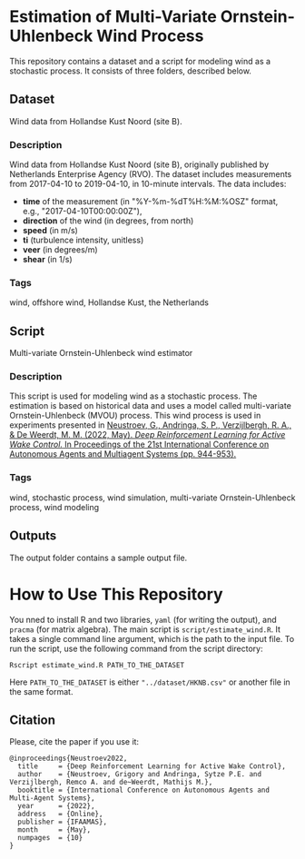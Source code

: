 # Estimation of Multi-Variate Ornstein-Uhlenbeck Wind Process

This repository contains a dataset and a script for modeling wind as a
stochastic process. It consists of three folders, described below.

## Dataset

Wind data from Hollandse Kust Noord (site B).

### Description

Wind data from Hollandse Kust Noord (site B), originally published by
Netherlands Enterprise Agency (RVO).
The dataset includes measurements from 2017-04-10 to 2019-04-10, in 10-minute intervals.
The data includes:
* **time** of the measurement (in "%Y-%m-%dT%H:%M:%OSZ" format, e.g.,
"2017-04-10T00:00:00Z"),
* **direction** of the wind (in degrees, from north)
* **speed** (in m/s)
* **ti** (turbulence intensity, unitless)
* **veer** (in degrees/m)
* **shear** (in 1/s)

### Tags

wind, offshore wind, Hollandse Kust, the Netherlands

## Script

Multi-variate Ornstein-Uhlenbeck wind estimator

### Description

This script is used for modeling wind as a stochastic process. The estimation is based on historical data and uses a model called multi-variate
Ornstein-Uhlenbeck (MVOU) process. This wind process is used in experiments 
presented in
[Neustroev, G., Andringa, S. P., Verzijlbergh, R. A., & De Weerdt, M. M. (2022, May). _Deep Reinforcement Learning for Active Wake Control._ In Proceedings of the 21st International Conference on Autonomous Agents and Multiagent Systems (pp. 944-953).](https://www.ifaamas.org/Proceedings/aamas2022/pdfs/p944.pdf)

### Tags

wind, stochastic process, wind simulation, multi-variate
Ornstein-Uhlenbeck process, wind modeling

## Outputs

The output folder contains a sample output file.

# How to Use This Repository

You nned to install R and two libraries, `yaml` (for writing the output), and
`pracma` (for matrix algebra). The main script is `script/estimate_wind.R`.
It takes a single command line argument, which is the path to the input file.
To run the script, use the following command from the script directory:

```
Rscript estimate_wind.R PATH_TO_THE_DATASET
```

Here `PATH_TO_THE_DATASET` is either `"../dataset/HKNB.csv"` or another file in
the same format.

## Citation

Please, cite the paper if you use it:

```
@inproceedings{Neustroev2022,
  title     = {Deep Reinforcement Learning for Active Wake Control},
  author    = {Neustroev, Grigory and Andringa, Sytze P.E. and Verzijlbergh, Remco A. and de~Weerdt, Mathijs M.},
  booktitle = {International Conference on Autonomous Agents and Multi-Agent Systems},
  year      = {2022},
  address   = {Online},
  publisher = {IFAAMAS},
  month     = {May},
  numpages  = {10}
}
```
